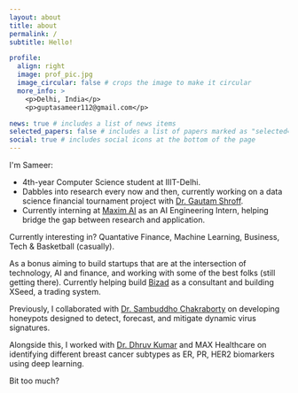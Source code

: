 ```yaml
---
layout: about
title: about
permalink: /
subtitle: Hello!

profile:
  align: right
  image: prof_pic.jpg
  image_circular: false # crops the image to make it circular
  more_info: >
    <p>Delhi, India</p>
    <p>guptasameer112@gmail.com</p>

news: true # includes a list of news items
selected_papers: false # includes a list of papers marked as "selected={true}"
social: true # includes social icons at the bottom of the page
---
```


I'm Sameer:
- 4th-year Computer Science student at IIIT-Delhi.
- Dabbles into research every now and then, currently working on a data science financial tournament project with [Dr. Gautam Shroff](https://iiitd.ac.in/gautam).
- Currently interning at [Maxim AI](https://www.getmaxim.ai/) as an AI Engineering Intern, helping bridge the gap between research and application.

Currently interesting in? Quantative Finance, Machine Learning, Business, Tech & Basketball (casually).

As a bonus aiming to build startups that are at the intersection of technology, AI and finance, and working with some of the best folks (still getting there). Currently helping build [Bizad](https://bizad.in) as a consultant and building XSeed, a trading system.  

Previously, I collaborated with [Dr. Sambuddho Chakraborty](https://iiitd.ac.in/sambuddho) on developing honeypots designed to detect, forecast, and mitigate dynamic virus signatures.

Alongside this, I worked with [Dr. Dhruv Kumar](https://iiitd.ac.in/dhruv) and MAX Healthcare on identifying different breast cancer subtypes as ER, PR, HER2 biomarkers using deep learning.

Bit too much?